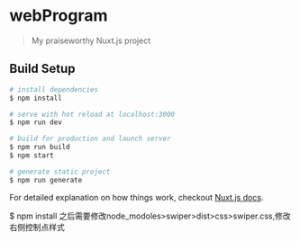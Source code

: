 # webProgram

> My praiseworthy Nuxt.js project

## Build Setup

``` bash
# install dependencies
$ npm install

# serve with hot reload at localhost:3000
$ npm run dev

# build for production and launch server
$ npm run build
$ npm start

# generate static project
$ npm run generate
```

For detailed explanation on how things work, checkout [Nuxt.js docs](https://nuxtjs.org).



$ npm install  之后需要修改node_modoles>swiper>dist>css>swiper.css,修改右侧控制点样式
